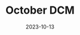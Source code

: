 ---
title: October DCM
day: October 13th, 2023
layout: default
modal-id: 1
date: 2023-10-13
img: octdcm.png
thumbnail: octdcm-thumb.png
type: Division Council Meeting
location: Granite Bay High School
description: Everybody from Division 44 West, North, and South came to our very own campus for a cozy fall fest! It was a massive success with a cute night market and spirit session.

---